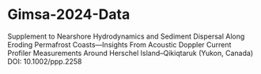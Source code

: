 # Gimsa-2024-Data
Supplement to Nearshore Hydrodynamics and Sediment Dispersal Along Eroding Permafrost Coasts—Insights From Acoustic Doppler Current Profiler Measurements Around Herschel Island–Qikiqtaruk (Yukon, Canada)
DOI: 10.1002/ppp.2258

